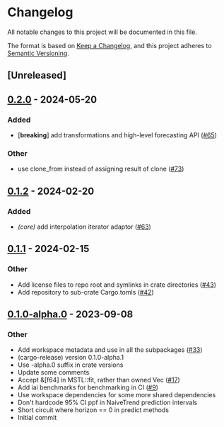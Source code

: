 # Changelog
All notable changes to this project will be documented in this file.

The format is based on [Keep a Changelog](https://keepachangelog.com/en/1.0.0/),
and this project adheres to [Semantic Versioning](https://semver.org/spec/v2.0.0.html).

## [Unreleased]

## [0.2.0](https://github.com/grafana/augurs/compare/augurs-mstl-v0.1.2...augurs-mstl-v0.2.0) - 2024-05-20

### Added
- [**breaking**] add transformations and high-level forecasting API ([#65](https://github.com/grafana/augurs/pull/65))

### Other
- use clone_from instead of assigning result of clone ([#73](https://github.com/grafana/augurs/pull/73))

## [0.1.2](https://github.com/grafana/augurs/compare/augurs-mstl-v0.1.1...augurs-mstl-v0.1.2) - 2024-02-20

### Added
- *(core)* add interpolation iterator adaptor ([#63](https://github.com/grafana/augurs/pull/63))

## [0.1.1](https://github.com/grafana/augurs/compare/augurs-mstl-v0.1.0...augurs-mstl-v0.1.1) - 2024-02-15

### Other
- Add license files to repo root and symlinks in crate directories ([#43](https://github.com/grafana/augurs/pull/43))
- Add repository to sub-crate Cargo.tomls ([#42](https://github.com/grafana/augurs/pull/42))

## [0.1.0-alpha.0](https://github.com/grafana/augurs/releases/tag/augurs-mstl-v0.1.0-alpha.0) - 2023-09-08

### Other
- Add workspace metadata and use in all the subpackages ([#33](https://github.com/grafana/augurs/pull/33))
- (cargo-release) version 0.1.0-alpha.1
- Use -alpha.0 suffix in crate versions
- Update some comments
- Accept &[f64] in MSTL::fit, rather than owned Vec ([#17](https://github.com/grafana/augurs/pull/17))
- Add iai benchmarks for benchmarking in CI ([#9](https://github.com/grafana/augurs/pull/9))
- Use workspace dependencies for some more shared dependencies
- Don't hardcode 95% CI ppf in NaiveTrend prediction intervals
- Short circuit where horizon == 0 in predict methods
- Initial commit
